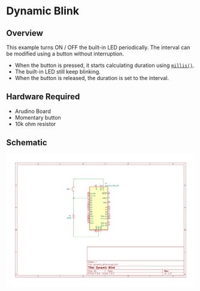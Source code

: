 # Dynamic Blink

## Overview

This example turns ON / OFF the built-in LED periodically. The interval can be modified using a button without interruption.

* When the button is pressed, it starts calculating duration using [`millis()`](https://www.arduino.cc/reference/en/language/functions/time/millis/).
* The built-in LED still keep blinking.
* When the button is released, the duration is set to the interval.

## Hardware Required

* Arudino Board
* Momentary button
* 10k ohm resistor

## Schematic

<img src="kicad/dynamic_blink/dynamic_blink.svg">